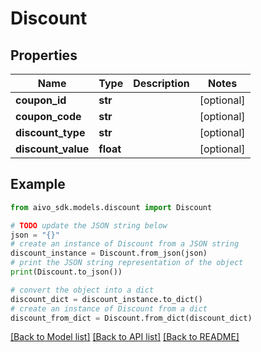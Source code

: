 # Discount


## Properties

Name | Type | Description | Notes
------------ | ------------- | ------------- | -------------
**coupon_id** | **str** |  | [optional] 
**coupon_code** | **str** |  | [optional] 
**discount_type** | **str** |  | [optional] 
**discount_value** | **float** |  | [optional] 

## Example

```python
from aivo_sdk.models.discount import Discount

# TODO update the JSON string below
json = "{}"
# create an instance of Discount from a JSON string
discount_instance = Discount.from_json(json)
# print the JSON string representation of the object
print(Discount.to_json())

# convert the object into a dict
discount_dict = discount_instance.to_dict()
# create an instance of Discount from a dict
discount_from_dict = Discount.from_dict(discount_dict)
```
[[Back to Model list]](../README.md#documentation-for-models) [[Back to API list]](../README.md#documentation-for-api-endpoints) [[Back to README]](../README.md)


